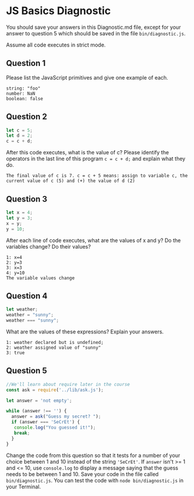 # JS Basics Diagnostic

You should save your answers in this Diagnostic.md file, except for your answer to
question 5 which should be saved in the file `bin/diagnostic.js`.

Assume all code executes in strict mode.

## Question 1

Please list the JavaScript primitives and give one example of each.
```
string: "foo"
number: NaN
boolean: false
```

## Question 2

```js
let c = 5;
let d = 2;
c = c + d;

```

After this code executes, what is the value of c?  Please identify the operators in the last line of this program `c = c + d;` and explain what they do.
```
The final value of c is 7. c = c + 5 means: assign to variable c, the current value of c (5) and (+) the value of d (2)
```

## Question 3

```js
let x = 4;
let y = 3;
x = y;
y = 10;
```

After each line of code executes, what are the values of x and y?  Do the variables change?  Do their values?
```
1: x=4
2: y=3
3: x=3
4: y=10
The variable values change
```

## Question 4

```js
let weather;
weather = "sunny";
weather === "sunny";
```

What are the values of these expressions?  Explain your answers.
```
1: weather declared but is undefined;
2: weather assigned value of "sunny"
3: true
```


## Question 5

```js
//We'll learn about require later in the course
const ask = require('../lib/ask.js');

let answer = 'not empty';

while (answer !== '') {
  answer = ask("Guess my secret? ");
  if (answer === 'SeCrEt') {
   console.log("You guessed it!");
   break;
  }
}
```

Change the code from this question so that it tests for a number of your choice
between 1 and 10 instead of the string `'SeCrEt'`.  If `answer` isn't >= 1 and
<= 10, use `console.log` to display a message saying that the guess needs to
be between 1 and 10.  Save your code in the file called `bin/diagnostic.js`.
You can test the code with `node bin/diagnostic.js` in your Terminal.

